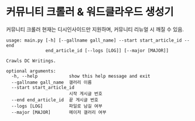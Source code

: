 # 커뮤니티 크롤러 & 워드클라우드 생성기

커뮤니티 크롤러 
현재는 디시인사이드만 지원하며, 커뮤니티 리뉴얼 시 깨질 수 있음.

```
usage: main.py [-h] [--gallname gall_name] --start start_article_id --end
               end_article_id [--logs [LOG]] [--major [MAJOR]]

Crawls DC Writings.

optional arguments:
  -h, --help            show this help message and exit
  --gallname gall_name  갤러리 이름
  --start start_article_id
                        시작 게시글 번호
  --end end_article_id  끝 게시글 번호
  --logs [LOG]          파일로 남길 여부
  --major [MAJOR]       메이저 갤러리 여부
```